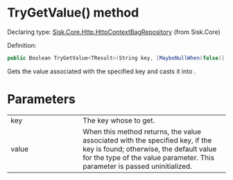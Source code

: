 <!--

Copyrights 2023 Sisk Framework - CypherPotato
Published under MIT license

!!! DO NOT EDIT THIS FILE !!!
This file was generated by a tool in the Sisk package. To edit the information in this documentation,
edit the XML documentation present in the Sisk source code.

-->


# TryGetValue() method

Declaring type: [Sisk.Core.Http.HttpContextBagRepository](/read?q=/contents/spec/Sisk.Core.Http.HttpContextBagRepository.md) (from Sisk.Core)


Definition:

```cs
public Boolean TryGetValue<TResult>(String key, [MaybeNullWhen(false)] out TResult? value)
```

Gets the value associated with the specified key and casts it into <typeparamref name="TResult" />.


# Parameters

<table>
    <tbody>
<tr>
    <td width="33%">key</td>
    <td>The key whose to get.</td>
</tr>
<tr>
    <td width="33%">value</td>
    <td>When this method returns, the value associated with the specified key, if the key is found; otherwise, the default value for the type of the value parameter. This parameter is passed uninitialized.</td>
</tr>
    </tbody>
</table>

